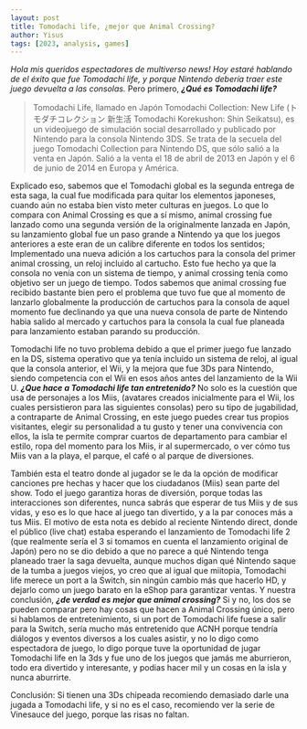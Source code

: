 ```yaml
---
layout: post
title: Tomodachi life, ¿mejor que Animal Crossing?
author: Yisus
tags: [2023, analysis, games]
---
```


_Hola mis queridos espectadores de multiverso news! Hoy estaré hablando de el éxito que fue Tomodachi life, y porque Nintendo debería traer este juego devuelta a las consolas._ Pero primero, _**¿Qué es Tomodachi life?**_
    
> Tomodachi Life, llamado en Japón Tomodachi Collection: New Life (トモダチコレクション 新生活 Tomodachi Korekushon: Shin Seikatsu), es un videojuego de simulación social desarrollado y publicado por Nintendo para la consola Nintendo 3DS. Se trata de la secuela del juego Tomodachi Collection para Nintendo DS, que sólo salió a la venta en Japón. Salió a la venta el 18 de abril de 2013 en Japón y el 6 de junio de 2014 en Europa y América.
    
Explicado eso, sabemos que el Tomodachi global es la segunda entrega de esta saga, la cual fue modificada para quitar los elementos japoneses, cuando aún no estaba bien visto meter culturas en juegos. Lo que lo compara con Animal Crossing es que a sí mismo, animal crossing fue lanzado como una segunda versión de la originalmente lanzada en Japón, su lanzamiento global fue un paso grande a Nintendo ya que los juegos anteriores a este eran de un calibre diferente en todos los sentidos; Implementado una nueva adición a los cartuchos para la consola del primer animal crossing, un reloj incluido al cartucho. Esto fue hecho ya que la consola no venía con un sistema de tiempo, y animal crossing tenía como objetivo ser un juego de tiempo. Todos sabemos que animal crossing fue recibido bastante bien pero el problema que tuvo fue que al momento de lanzarlo globalmente la producción de cartuchos para la consola de aquel momento fue declinando ya que una nueva consola de parte de Nintendo habia salido al mercado y cartuchos para la consola la cual fue planeada para lanzamiento estaban parando su producción. 
    
Tomodachi life no tuvo problema debido a que el primer juego fue lanzado en la DS, sistema operativo que ya tenía incluido un sistema de reloj, al igual que la consola anterior, el Wii, y la mejora que fue 3Ds para Nintendo, siendo competencia con el Wii en esos años antes del lanzamiento de la Wii U. _**¿Que hace a Tomodachi life tan entretenido?**_ No solo es la cuestión que usa de personajes a los Miis, (avatares creados inicialmente para el Wii, los cuales persistieron para las siguientes consolas) pero su tipo de jugabilidad, a contraparte de Animal Crossing, en este juego puedes crear tus propios visitantes, elegir su personalidad a tu gusto y tener una convivencia con ellos, la isla te permite comprar cuartos de departamento para cambiar el estilo, ropa del momento para los Miis, ir al supermercado, o ver cómo tus Miis van a la playa, el parque, el café o al parque de diversiones.
    
También esta el teatro donde al jugador se le da la opción de modificar canciones pre hechas y hacer que los ciudadanos (Miis) sean parte del show. Todo el juego garantiza horas de diversión, porque todas las interacciones son diferentes, nunca sabrás que esperar de tus Miis y de sus vidas, y eso es lo que hace al juego tan divertido, y a la par conoces más a tus Miis. El motivo de esta nota es debido al reciente Nintendo direct, donde el público (live chat) estaba esperando el lanzamiento de Tomodachi life 2 (que realmente sería el 3 si tomamos en cuenta el lanzamiento original de Japón) pero no se dio debido a que no parece a qué Nintendo tenga planeado traer la saga devuelta, aunque muchos digan qué Nintendo saque de la tumba a juegos viejos, yo creo que al igual que miitopia, Tomodachi life merece un port a la Switch, sin ningún cambio más que hacerlo HD, y dejarlo como un juego barato en la eShop para garantizar ventas. Y nuestra conclusión, _**¿de verdad es mejor que animal crossing?**_ Si y no, los dos se pueden comparar pero hay cosas que hacen a Animal Crossing único, pero si hablamos de entretenimiento, si un port de Tomodachi life fuese a salir para la Switch, sería mucho más entretenido que ACNH porque tendría diálogos y eventos diversos a los cuales asistir, y no lo digo como espectadora de juego, lo digo porque tuve la oportunidad de jugar Tomodachi life en la 3ds y fue uno de los juegos que jamás me aburrieron, todo era divertido y interesante, y podias hacer mil y un cosas en la isla y nunca aburrirte. 

Conclusión: Si tienen una 3Ds chipeada recomiendo demasiado darle una jugada a Tomodachi life, y si no es el caso, recomiendo ver la serie de Vinesauce del juego, porque las risas no faltan.

